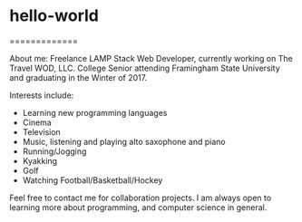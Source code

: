 # hello-world
=============

About me:
Freelance LAMP Stack Web Developer, currently working on The Travel WOD, LLC.
College Senior attending Framingham State University and graduating in the Winter of 2017.

Interests include:
 - Learning new programming languages
 - Cinema
 - Television
 - Music, listening and playing alto saxophone and piano
 - Running/Jogging
 - Kyakking
 - Golf
 - Watching Football/Basketball/Hockey

Feel free to contact me for collaboration projects. I am always open to learning more about 
programming, and computer science in general.
